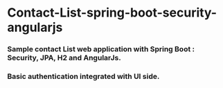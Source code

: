 # Contact-List-spring-boot-security-angularjs

### Sample contact List web application with Spring Boot : Security, JPA, H2 and AngularJs.

### Basic authentication integrated with UI side.